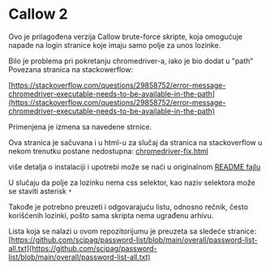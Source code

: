 # Callow 2

Ovo je prilagođena verzija Callow brute-force skripte, koja omogućuje napade na login stranice koje imaju samo polje za unos lozinke.

Bilo je problema pri pokretanju chromedriver-a, iako je bio dodat u "path"
Povezana stranica na stackowerflow:

[https://stackoverflow.com/questions/29858752/error-message-chromedriver-executable-needs-to-be-available-in-the-path](https://stackoverflow.com/questions/29858752/error-message-chromedriver-executable-needs-to-be-available-in-the-path)

Primenjena je izmena sa navedene strnice.

Ova stranica je sačuvana i u html-u za slučaj da stranica na stackoverflow u nekom trenutku postane nedostupna: [chromedriver-fix.html](./chromedriver-fix.html)

više detalja o instalaciji i upotrebi može se naći u originalnom [README fajlu](./readme-original.md)

U slučaju da polje za lozinku nema css selektor, kao naziv selektora može se staviti asterisk `*`

Takođe je potrebno preuzeti i odgovarajuću listu, odnosno rečnik, često korišćenih lozinki, pošto sama skripta nema ugrađenu arhivu.

Lista koja se nalazi u ovom repozitorijumu je preuzeta sa sledeće stranice:
[https://github.com/scipag/password-list/blob/main/overall/password-list-all.txt](https://github.com/scipag/password-list/blob/main/overall/password-list-all.txt)